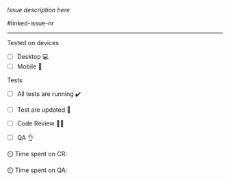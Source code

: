 *Issue description here*

#linked-issue-nr

---

Tested on devices 
- [ ] Desktop 💻
- [ ] Mobile 📱

Tests  
- [ ] All tests are running ✔️
- [ ] Test are updated 🧪
- [ ] Code Review 👩‍💻
- [ ] QA 👌



⏲️ Time spent on CR:


⏲️ Time spent on QA:
